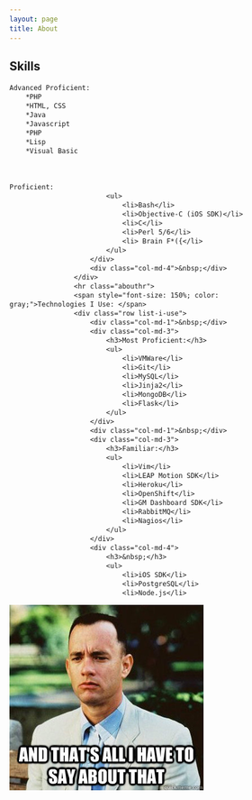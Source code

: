 ```yaml
---
layout: page
title: About
---
```

## Skills
	Advanced Proficient:
		*PHP
		*HTML, CSS
		*Java
		*Javascript
		*PHP
		*Lisp
		*Visual Basic
	
	
	
	Proficient:
							<ul>
								<li>Bash</li>
								<li>Objective-C (iOS SDK)</li>
								<li>C</li>
								<li>Perl 5/6</li>
								<li> Brain F*({</li>
							</ul>
						</div>
						<div class="col-md-4">&nbsp;</div>
					</div>
					<hr class="abouthr">
					<span style="font-size: 150%; color: gray;">Technologies I Use: </span>
					<div class="row list-i-use">
						<div class="col-md-1">&nbsp;</div>
						<div class="col-md-3">
							<h3>Most Proficient:</h3>
							<ul>
								<li>VMWare</li>
								<li>Git</li>
								<li>MySQL</li>
								<li>Jinja2</li>
								<li>MongoDB</li>
								<li>Flask</li>
							</ul>
						</div>
						<div class="col-md-1">&nbsp;</div>
						<div class="col-md-3">
							<h3>Familiar:</h3>
							<ul>
								<li>Vim</li>
								<li>LEAP Motion SDK</li>
								<li>Heroku</li>
								<li>OpenShift</li>
								<li>GM Dashboard SDK</li>
								<li>RabbitMQ</li>
								<li>Nagios</li>
							</ul>
						</div>
						<div class="col-md-4">
							<h3>&nbsp;</h3>
							<ul>
								<li>iOS SDK</li>
								<li>PostgreSQL</li>
								<li>Node.js</li>
<!--Thanks Jared -->
<img border="0" src="/Photos/gump.jpg" alt="Forus Gump">
